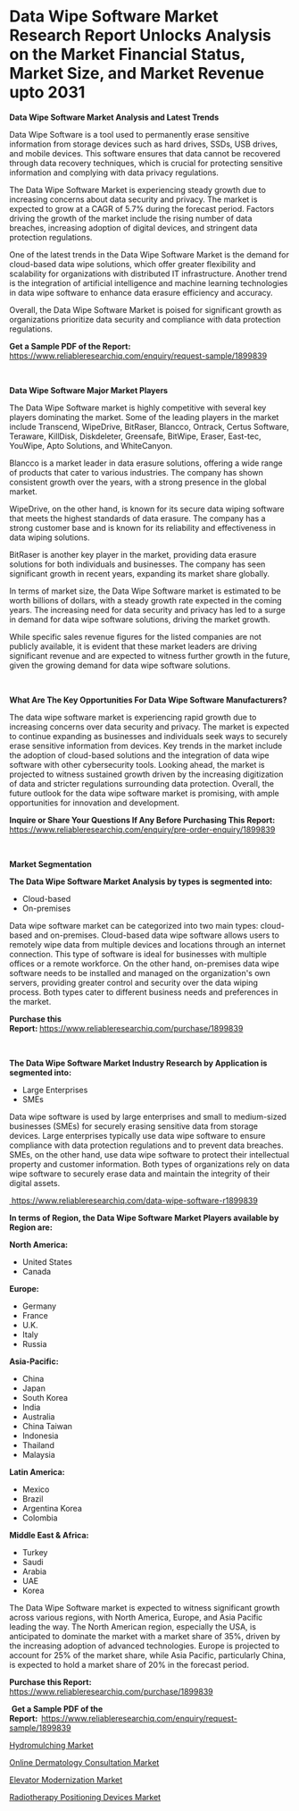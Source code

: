 <p><h1>Data Wipe Software Market Research Report Unlocks Analysis on the Market Financial Status, Market Size, and Market Revenue upto 2031</h1></p><p><strong>Data Wipe Software Market Analysis and Latest Trends</strong></p>
<p><p>Data Wipe Software is a tool used to permanently erase sensitive information from storage devices such as hard drives, SSDs, USB drives, and mobile devices. This software ensures that data cannot be recovered through data recovery techniques, which is crucial for protecting sensitive information and complying with data privacy regulations.</p><p>The Data Wipe Software Market is experiencing steady growth due to increasing concerns about data security and privacy. The market is expected to grow at a CAGR of 5.7% during the forecast period. Factors driving the growth of the market include the rising number of data breaches, increasing adoption of digital devices, and stringent data protection regulations.</p><p>One of the latest trends in the Data Wipe Software Market is the demand for cloud-based data wipe solutions, which offer greater flexibility and scalability for organizations with distributed IT infrastructure. Another trend is the integration of artificial intelligence and machine learning technologies in data wipe software to enhance data erasure efficiency and accuracy.</p><p>Overall, the Data Wipe Software Market is poised for significant growth as organizations prioritize data security and compliance with data protection regulations.</p></p>
<p><strong>Get a Sample PDF of the Report:&nbsp;</strong> <a href="https://www.reliableresearchiq.com/enquiry/request-sample/1899839">https://www.reliableresearchiq.com/enquiry/request-sample/1899839</a></p>
<p>&nbsp;</p>
<p><strong>Data Wipe Software Major Market Players</strong></p>
<p><p>The Data Wipe Software market is highly competitive with several key players dominating the market. Some of the leading players in the market include Transcend, WipeDrive, BitRaser, Blancco, Ontrack, Certus Software, Teraware, KillDisk, Diskdeleter, Greensafe, BitWipe, Eraser, East-tec, YouWipe, Apto Solutions, and WhiteCanyon.</p><p>Blancco is a market leader in data erasure solutions, offering a wide range of products that cater to various industries. The company has shown consistent growth over the years, with a strong presence in the global market.</p><p>WipeDrive, on the other hand, is known for its secure data wiping software that meets the highest standards of data erasure. The company has a strong customer base and is known for its reliability and effectiveness in data wiping solutions.</p><p>BitRaser is another key player in the market, providing data erasure solutions for both individuals and businesses. The company has seen significant growth in recent years, expanding its market share globally.</p><p>In terms of market size, the Data Wipe Software market is estimated to be worth billions of dollars, with a steady growth rate expected in the coming years. The increasing need for data security and privacy has led to a surge in demand for data wipe software solutions, driving the market growth.</p><p>While specific sales revenue figures for the listed companies are not publicly available, it is evident that these market leaders are driving significant revenue and are expected to witness further growth in the future, given the growing demand for data wipe software solutions.</p></p>
<p>&nbsp;</p>
<p><strong>What Are The Key Opportunities For Data Wipe Software Manufacturers?</strong></p>
<p><p>The data wipe software market is experiencing rapid growth due to increasing concerns over data security and privacy. The market is expected to continue expanding as businesses and individuals seek ways to securely erase sensitive information from devices. Key trends in the market include the adoption of cloud-based solutions and the integration of data wipe software with other cybersecurity tools. Looking ahead, the market is projected to witness sustained growth driven by the increasing digitization of data and stricter regulations surrounding data protection. Overall, the future outlook for the data wipe software market is promising, with ample opportunities for innovation and development.</p></p>
<p><strong>Inquire or Share Your Questions If Any Before Purchasing This Report:</strong> <a href="https://www.reliableresearchiq.com/enquiry/pre-order-enquiry/1899839">https://www.reliableresearchiq.com/enquiry/pre-order-enquiry/1899839</a></p>
<p>&nbsp;</p>
<p><strong>Market Segmentation</strong></p>
<p><strong>The Data Wipe Software Market Analysis by types is segmented into:</strong></p>
<p><ul><li>Cloud-based</li><li>On-premises</li></ul></p>
<p><p>Data wipe software market can be categorized into two main types: cloud-based and on-premises. Cloud-based data wipe software allows users to remotely wipe data from multiple devices and locations through an internet connection. This type of software is ideal for businesses with multiple offices or a remote workforce. On the other hand, on-premises data wipe software needs to be installed and managed on the organization's own servers, providing greater control and security over the data wiping process. Both types cater to different business needs and preferences in the market.</p></p>
<p><strong>Purchase this Report:&nbsp;</strong><a href="https://www.reliableresearchiq.com/purchase/1899839">https://www.reliableresearchiq.com/purchase/1899839</a></p>
<p>&nbsp;</p>
<p><strong>The Data Wipe Software Market Industry Research by Application is segmented into:</strong></p>
<p><ul><li>Large Enterprises</li><li>SMEs</li></ul></p>
<p><p>Data wipe software is used by large enterprises and small to medium-sized businesses (SMEs) for securely erasing sensitive data from storage devices. Large enterprises typically use data wipe software to ensure compliance with data protection regulations and to prevent data breaches. SMEs, on the other hand, use data wipe software to protect their intellectual property and customer information. Both types of organizations rely on data wipe software to securely erase data and maintain the integrity of their digital assets.</p></p>
<p><a href="https://www.reliableresearchiq.com/data-wipe-software-r1899839">&nbsp;https://www.reliableresearchiq.com/data-wipe-software-r1899839</a></p>
<p><strong>In terms of Region, the Data Wipe Software Market Players available by Region are:</strong></p>
<p>
    <p> <strong> North America: </strong>
        <ul>
            <li>United States</li>
            <li>Canada</li>
        </ul>
        </p> 
    <p> <strong> Europe: </strong>
        <ul>
            <li>Germany</li>
            <li>France</li>
            <li>U.K.</li>
            <li>Italy</li>
            <li>Russia</li>
        </ul>
        </p> 
    <p> <strong> Asia-Pacific: </strong>
        <ul>
            <li>China</li>
            <li>Japan</li>
            <li>South Korea</li>
            <li>India</li>
            <li>Australia</li>
            <li>China Taiwan</li>
            <li>Indonesia</li>
            <li>Thailand</li>
            <li>Malaysia</li>
        </ul>
        </p> 
    <p> <strong> Latin America: </strong>
        <ul>
            <li>Mexico</li>
            <li>Brazil</li>
            <li>Argentina Korea</li>
            <li>Colombia</li>
        </ul>
        </p> 
    <p> <strong> Middle East & Africa: </strong>
        <ul>
            <li>Turkey</li>
            <li>Saudi</li>
            <li>Arabia</li>
            <li>UAE</li>
            <li>Korea</li>
        </ul>
    </p>
    </p>
<p><p>The Data Wipe Software market is expected to witness significant growth across various regions, with North America, Europe, and Asia Pacific leading the way. The North American region, especially the USA, is anticipated to dominate the market with a market share of 35%, driven by the increasing adoption of advanced technologies. Europe is projected to account for 25% of the market share, while Asia Pacific, particularly China, is expected to hold a market share of 20% in the forecast period.</p></p>
<p><strong>Purchase this Report: </strong><a href="https://www.reliableresearchiq.com/purchase/1899839">https://www.reliableresearchiq.com/purchase/1899839</a></p>
<p>&nbsp;<strong>Get a Sample PDF of the Report:&nbsp;&nbsp;</strong><a href="https://www.reliableresearchiq.com/enquiry/request-sample/1899839">https://www.reliableresearchiq.com/enquiry/request-sample/1899839</a></p>
<p><strong></strong></p>
<p><p><a href="https://github.com/julian6Skinner/Market-Research-Report-List-1/blob/main/hydromulching-market.md">Hydromulching Market</a></p><p><a href="https://github.com/mandarincruisesvn/Market-Research-Report-List-1/blob/main/online-dermatology-consultation-market.md">Online Dermatology Consultation Market</a></p><p><a href="https://www.linkedin.com/pulse/analyzing-elevator-modernization-market-dynamics-growth-drivers-gi77f">Elevator Modernization Market</a></p><p><a href="https://www.linkedin.com/pulse/radiotherapy-positioning-devices-market-size-share-analysis--0svbf">Radiotherapy Positioning Devices Market</a></p></p>